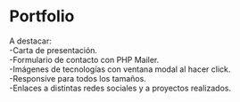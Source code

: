 # Portfolio
A destacar:<br>
-Carta de presentación.<br>
-Formulario de contacto con PHP Mailer.<br>
-Imágenes de tecnologías con ventana modal al hacer click.<br>
-Responsive para todos los tamaños.<br>
-Enlaces a distintas redes sociales y a proyectos realizados.
